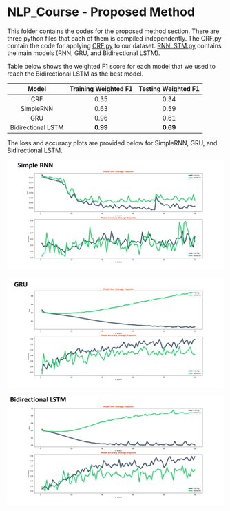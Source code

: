 # NLP_Course - Proposed Method

This folder contains the codes for the proposed method section. There are three python files that each of them is compiled independently. The CRF.py contain the code for applying [CRF.py](https://github.com/soroush-ziaeinejad/NLP_Course/blob/main/ProposedMethod_ziaeines/CRF.py) to our dataset. [RNNLSTM.py](https://github.com/soroush-ziaeinejad/NLP_Course/blob/main/ProposedMethod_ziaeines/RNNLSTM.py) contains the main models (RNN, GRU, and Bidirectional LSTM). 


Table below shows the weighted F1 score for each model that we used to reach the Bidirectional LSTM as the best model.

|      **Model**     | **Training Weighted F1** | **Testing Weighted F1** |
|:------------------:|:------------------------:|:-----------------------:|
|         CRF        |           0.35           |           0.34          |
|      SimpleRNN     |           0.63           |           0.59          |
|         GRU        |           0.96           |           0.61          |
| Bidirectional LSTM |         **0.99**         |         **0.69**        |

The loss and accuracy plots are provided below for SimpleRNN, GRU, and Bidirectional LSTM.

![SimpleRNN](https://github.com/soroush-ziaeinejad/NLP_Course/blob/5fd9faf59be06a32c5750bf9b89c3fee9046b5bc/ProposedMethod_ziaeines/imgs/simpleRNN%20-%20Copy.png)


![GRUreal2](https://github.com/soroush-ziaeinejad/NLP_Course/blob/5fd9faf59be06a32c5750bf9b89c3fee9046b5bc/ProposedMethod_ziaeines/imgs/GRUreal2%20-%20Copy.png)

![lstm](https://github.com/soroush-ziaeinejad/NLP_Course/blob/5fd9faf59be06a32c5750bf9b89c3fee9046b5bc/ProposedMethod_ziaeines/imgs/lstm%20-%20Copy.png)
